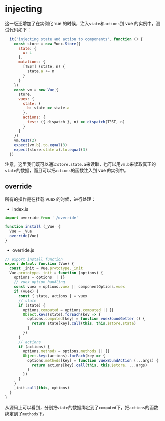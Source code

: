 # injecting

这一版还增加了在实例化 vue 的时候，注入`state`和`actions`到 vue 的实例中，测试代码如下：

```js
  it('injecting state and action to components', function () {
    const store = new Vuex.Store({
      state: {
        a: 1
      },
      mutations: {
        [TEST] (state, n) {
          state.a += n
        }
      }
    })
    const vm = new Vue({
      store,
      vuex: {
        state: {
          b: state => state.a
        },
        actions: {
          test: ({ dispatch }, n) => dispatch(TEST, n)
        }
      }
    })
    vm.test(2)
    expect(vm.b).to.equal(3)
    expect(store.state.a).to.equal(3)
  })
```

注意，这里我们既可以通过`store.state.a`来读取，也可以用`vm.b`来读取真正的`state`的数据，而且可以把`actions`的函数注入到 vue 的实例中。

## override

所有的操作是在挂载 vuex 的时候，进行处理：

 - index.js

```js
import override from './override'

function install (_Vue) {
  Vue = _Vue
  override(Vue)
}
```

 - override.js

```js
// export install function
export default function (Vue) {
  const _init = Vue.prototype._init
  Vue.prototype._init = function (options) {
    options = options || {}
    // vuex option handling
    const vuex = options.vuex || componentOptions.vuex
    if (vuex) {
      const { state, actions } = vuex
      // state
      if (state) {
        options.computed = options.computed || {}
        Object.keys(state).forEach(key => {
          options.computed[key] = function vuexBoundGetter () {
            return state[key].call(this, this.$store.state)
          }
        })
      }
      // actions
      if (actions) {
        options.methods = options.methods || {}
        Object.keys(actions).forEach(key => {
          options.methods[key] = function vuexBoundAction (...args) {
            return actions[key].call(this, this.$store, ...args)
          }
        })
      }
    }
    _init.call(this, options)
  }
}
```

从源码上可以看到，分别把`state`的数据绑定到了`computed`下，把`actions`的函数绑定到了`methods`下。
